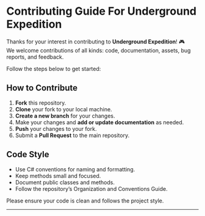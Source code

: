 # Contributing Guide For Underground Expedition

Thanks for your interest in contributing to **Underground Expedition**! 🎮  
We welcome contributions of all kinds: code, documentation, assets, bug reports, and feedback.

Follow the steps below to get started:

## How to Contribute

1. **Fork** this repository.
2. **Clone** your fork to your local machine.
3. **Create a new branch** for your changes.
4. Make your changes and **add or update documentation** as needed.
5. **Push** your changes to your fork.
6. Submit a **Pull Request** to the main repository.

## Code Style

- Use C# conventions for naming and formatting.
- Keep methods small and focused.
- Document public classes and methods.
- Follow the repository’s Organization and Conventions Guide.

Please ensure your code is clean and follows the project style.

---

